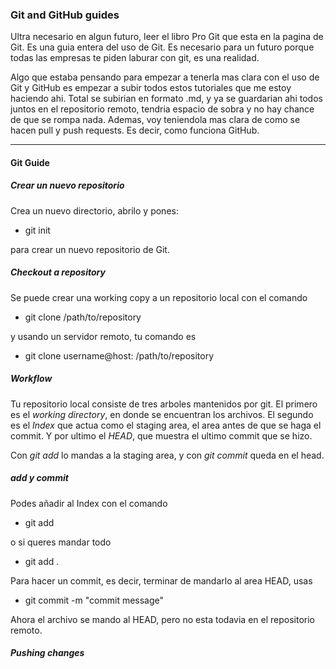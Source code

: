 ### Git and GitHub guides

Ultra necesario en algun futuro, leer el libro Pro Git que esta en la pagina de Git. Es una guia entera del uso de Git. Es necesario para un futuro porque todas las empresas te piden laburar con git, es una realidad.

Algo que estaba pensando para empezar a tenerla mas clara con el uso de Git y GitHub es empezar a subir todos estos tutoriales que me estoy haciendo ahi. Total se subirian en formato .md, y ya se guardarian ahi todos juntos en el repositorio remoto, tendria espacio de sobra y no hay chance de que se rompa nada. Ademas, voy teniendola mas clara de como se hacen pull y push requests. Es decir, como funciona GitHub.

-----

#### Git Guide

##### Crear un nuevo repositorio 

Crea un nuevo directorio, abrilo y pones:

- git init

para crear un nuevo repositorio de Git.

##### Checkout a repository

Se puede crear una working copy a un repositorio local con el comando

- git clone /path/to/repository

y usando un servidor remoto, tu comando es

- git clone username@host: /path/to/repository

##### Workflow

Tu repositorio local consiste de tres arboles mantenidos por git. El primero es el *working directory*, en donde se encuentran los archivos. El segundo es el *Index* que actua como el staging area, el area antes de que se haga el commit. Y por ultimo el *HEAD*, que muestra el ultimo commit que se hizo.

Con *git add* lo mandas a la staging area, y con *git commit* queda en el head.

##### add y commit

Podes añadir al Index con el comando

- git add <filename>

o si queres mandar todo

- git add .

Para hacer un commit, es decir, terminar de mandarlo al area HEAD, usas

- git commit -m "commit message"

Ahora el archivo se mando al HEAD, pero no esta todavia en el repositorio remoto.

##### Pushing changes

